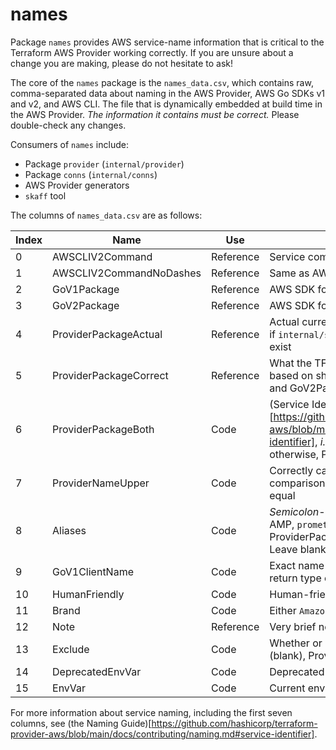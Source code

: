 # names

Package `names` provides AWS service-name information that is critical to the Terraform AWS Provider working correctly. If you are unsure about a change you are making, please do not hesitate to ask!

The core of the `names` package is the `names_data.csv`, which contains raw, comma-separated data about naming in the AWS Provider, AWS Go SDKs v1 and v2, and AWS CLI. The file that is dynamically embedded at build time in the AWS Provider. _The information it contains must be correct._ Please double-check any changes.

Consumers of `names` include:

* Package `provider` (`internal/provider`)
* Package `conns` (`internal/conns`)
* AWS Provider generators
* `skaff` tool

The columns of `names_data.csv` are as follows:

| Index | Name | Use | Description |
| --- | --- | --- | --- |
| 0 | AWSCLIV2Command | Reference | Service command in AWS CLI v2 |
| 1 | AWSCLIV2CommandNoDashes | Reference | Same as AWSCLIV2Command without dashes |
| 2 | GoV1Package | Reference | AWS SDK for Go v1 package name |
| 3 | GoV2Package | Reference | AWS SDK for Go v2 package name |
| 4 | ProviderPackageActual | Reference | Actual current name of TF AWS Provider package (_e.g._, if `internal/service/amp`, then "amp"); blank if doesn't exist |
| 5 | ProviderPackageCorrect | Reference | What the TF AWS Provider package name should be based on shorter of AWSCLIV2CommandNoDashes and GoV2Package |
| 6 | ProviderPackageBoth | Code | (Service Identifier)[https://github.com/hashicorp/terraform-provider-aws/blob/main/docs/contributing/naming.md#service-identifier], _i.e._, ProviderPackageActual, if non-blank; otherwise, ProviderPackageCorrect |
| 7 | ProviderNameUpper | Code | Correctly capitalized name; case-insensitive comparison of this and ProviderPackageBoth is always equal |
| 8 | Aliases | Code | _Semicolon_-separated list of name variations (_e.g._, for AMP, `prometheus;prometheusservice`). **DO NOT** include ProviderPackageBoth as it will be included for you. Leave blank if none. |
| 9 | GoV1ClientName | Code | Exact name of the AWS SDK for Go v1 client type (_i.e._, return type of `New()`) |
| 10 | HumanFriendly | Code | Human-friendly name of service as used by AWS |
| 11 | Brand | Code | Either `Amazon`, `AWS`, or blank (rare) as used by AWS |
| 12 | Note | Reference | Very brief note usually to explain why excluded |
| 13 | Exclude | Code | Whether or not service should be included; if included (blank), ProviderPackageBoth must have a value |
| 14 | DeprecatedEnvVar | Code | Deprecated environment variable name |
| 15 | EnvVar | Code | Current environment variable associated with service |

For more information about service naming, including the first seven columns, see (the Naming Guide)[https://github.com/hashicorp/terraform-provider-aws/blob/main/docs/contributing/naming.md#service-identifier].
